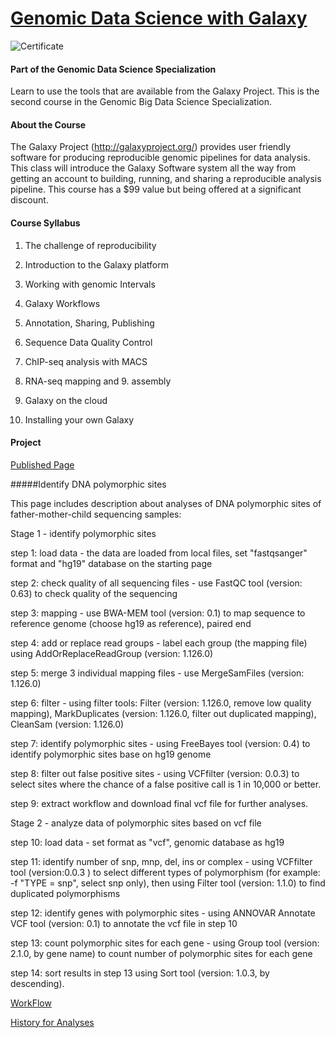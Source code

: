 # [Genomic Data Science with Galaxy](https://www.coursera.org/course/gengalaxy)

![Certificate](https://github.com/lanttern/Genomic-Data-Science/blob/master/Course2_Genomic%20Data%20Science%20with%20Galaxy/images/Coursera%20gengalaxy%202015_certificate.png)

#### Part of the Genomic Data Science Specialization
Learn to use the tools that are available from the Galaxy Project. This is the second course in the Genomic Big Data Science Specialization.

#### About the Course
The Galaxy Project (http://galaxyproject.org/) provides user friendly software for producing reproducible genomic pipelines for data analysis. This class will introduce the Galaxy Software system all the way from getting an account to building, running, and sharing a reproducible analysis pipeline. This course has a $99 value but being offered at a significant discount.

#### Course Syllabus
1. The challenge of reproducibility

2. Introduction to the Galaxy platform

3. Working with genomic Intervals

4. Galaxy Workflows

5. Annotation, Sharing, Publishing

6. Sequence Data Quality Control

7. ChIP-seq analysis with MACS

8. RNA-seq mapping and 9. assembly

9. Galaxy on the cloud

10. Installing your own Galaxy

#### Project

[Published Page]( https://usegalaxy.org/u/coursera/p/genomic-data-science-with-galaxyidentify-polymorphic-sites)

#####Identify DNA polymorphic sites

This page includes description about analyses of DNA polymorphic sites of father-mother-child sequencing samples:

Stage 1 - identify polymorphic sites

step 1: load data - the data are loaded from local files, set "fastqsanger" format and "hg19" database on the starting page

step 2: check quality of all sequencing files - use FastQC tool (version: 0.63) to check quality of the sequencing

step 3: mapping - use BWA-MEM tool (version: 0.1) to map sequence to reference genome (choose hg19 as reference), paired end

step 4: add or replace read groups - label each group (the mapping file) using AddOrReplaceReadGroup (version: 1.126.0)

step 5: merge 3 individual mapping files - use MergeSamFiles (version: 1.126.0)

step 6: filter - using filter tools: Filter (version: 1.126.0, remove low quality mapping), MarkDuplicates (version: 1.126.0, filter out duplicated mapping), CleanSam (version: 1.126.0)

step 7: identify polymorphic sites - using FreeBayes tool (version: 0.4) to identify polymorphic sites base on hg19 genome

step 8: filter out false positive sites - using VCFfilter (version: 0.0.3) to select sites where the chance of a false positive call is 1 in 10,000 or better.

step 9: extract workflow and download final vcf file for further analyses.

Stage 2 - analyze data of polymorphic sites based on vcf file

step 10: load data - set format as "vcf", genomic database as hg19

step 11: identify number of snp, mnp, del, ins or complex - using VCFfilter tool (version:0.0.3 ) to select different types of polymorphism (for example: -f "TYPE = snp", select snp only), then using Filter tool (version: 1.1.0) to find duplicated polymorphisms

step 12: identify genes with polymorphic sites - using ANNOVAR Annotate VCF tool (version: 0.1) to annotate the  vcf file in step 10

step 13: count polymorphic sites for each gene - using Group tool (version: 2.1.0, by gene name) to count number of polymorphic sites for each gene

step 14: sort results in step 13 using Sort tool (version: 1.0.3, by descending).

[WorkFlow](https://usegalaxy.org/workflow/display_by_username_and_slug?username=coursera&slug=workflow-constructed-from-history-genomic-data-science-with-galaxy-project---completed)

[History for Analyses](https://usegalaxy.org/u/coursera/h/workflow-constructed-from-history-genomic-data-science-with-galaxy-project---completed)
